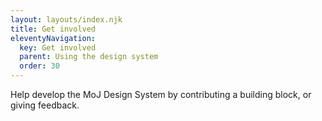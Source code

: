 ```yaml
---
layout: layouts/index.njk
title: Get involved
eleventyNavigation:
  key: Get involved
  parent: Using the design system
  order: 30
---
```


Help develop the MoJ Design System by contributing a building block, or giving feedback.
